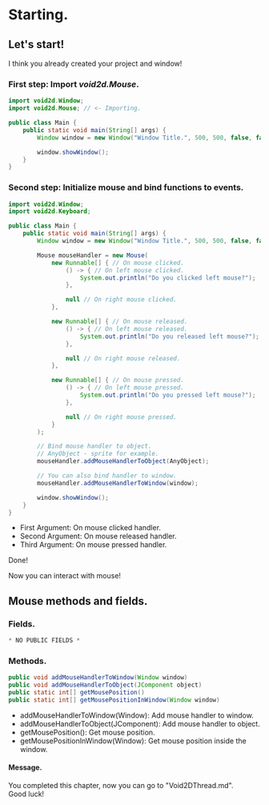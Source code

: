 # Starting.
## Let's start!
I think you already created your project and window!

### First step: Import *void2d.Mouse*.
```java
import void2d.Window;
import void2d.Mouse; // <- Importing.

public class Main {
    public static void main(String[] args) {
        Window window = new Window("Window Title.", 500, 500, false, false);

        window.showWindow();
    }
}
```

### Second step: Initialize mouse and bind functions to events.
```java
import void2d.Window;
import void2d.Keyboard;

public class Main {
    public static void main(String[] args) {
        Window window = new Window("Window Title.", 500, 500, false, false);

        Mouse mouseHandler = new Mouse(
            new Runnable[] { // On mouse clicked.
                () -> { // On left mouse clicked.
                    System.out.println("Do you clicked left mouse?");
                },

                null // On right mouse clicked.
            },

            new Runnable[] { // On mouse released.
                () -> { // On left mouse released.
                    System.out.println("Do you released left mouse?");
                },

                null // On right mouse released.
            },

            new Runnable[] { // On mouse pressed.
                () -> { // On left mouse pressed.
                    System.out.println("Do you pressed left mouse?");
                },

                null // On right mouse pressed.
            }
        );

        // Bind mouse handler to object.
        // AnyObject - sprite for example.
        mouseHandler.addMouseHandlerToObject(AnyObject);

        // You can also bind handler to window.
        mouseHandler.addMouseHandlerToWindow(window);

        window.showWindow();
    }
}
```

- First Argument: On mouse clicked handler.
- Second Argument: On mouse released handler.
- Third Argument: On mouse pressed handler.

Done!

Now you can interact with mouse!

## Mouse methods and fields.
### Fields.
```java
* NO PUBLIC FIELDS *
```

### Methods.
```java
public void addMouseHandlerToWindow(Window window)
public void addMouseHandlerToObject(JComponent object)
public static int[] getMousePosition()
public static int[] getMousePositionInWindow(Window window)
```

- addMouseHandlerToWindow(Window): Add mouse handler to window.
- addMouseHandlerToObject(JComponent): Add mouse handler to object.
- getMousePosition(): Get mouse position.
- getMousePositionInWindow(Window): Get mouse position inside the window.

#### Message.
You completed this chapter, now you can go to "Void2DThread.md".
<br>Good luck!
